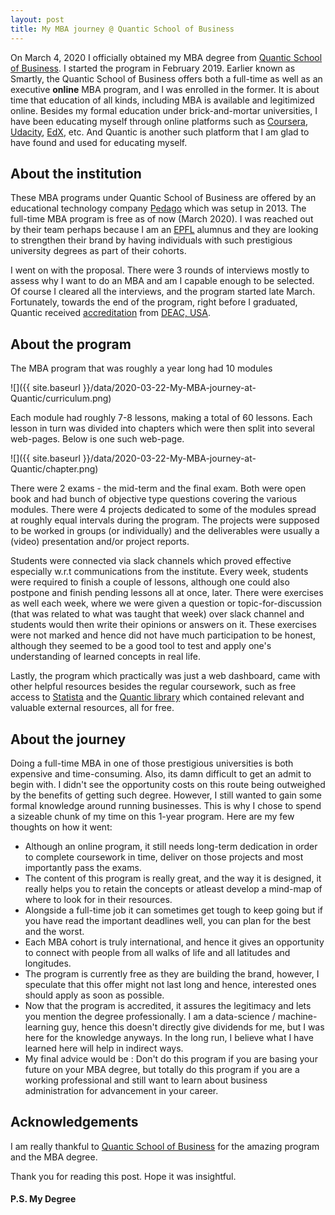 ```yaml
---
layout: post
title: My MBA journey @ Quantic School of Business
---
```



On March 4, 2020 I officially obtained my MBA degree from [Quantic School of Business](https://quantic.mba/). I started 
the program in February 2019. Earlier known as Smartly, the Quantic School of Business offers
both a full-time as well as an executive **online** MBA program, and I was enrolled in the former. 
It is about time that education of all kinds, including MBA is available and legitimized online. 
Besides my formal education under brick-and-mortar universities, I have been educating myself through
online platforms such as [Coursera](https://www.coursera.org/), [Udacity](https://www.udacity.com/), 
[EdX](https://www.edx.org/), etc. And Quantic is another such platform that I am glad to 
have found and used for educating myself.


## About the institution

These MBA programs under Quantic School of Business are offered by an educational technology 
company [Pedago](https://pedago.com/) which was setup in 2013. The full-time MBA program is free as of now (March 2020).
I was reached out by their team perhaps because I am an [EPFL](https://www.epfl.ch/en/) alumnus and they are looking to
strengthen their brand by having individuals with such prestigious university degrees as part of their cohorts.

I went on with the proposal. There were 3 rounds of interviews mostly to assess why I want
to do an MBA and am I capable enough to be selected. Of course I cleared all the interviews, and the program 
started late March. Fortunately, towards the end of the program, right before I graduated, Quantic
received [accreditation](https://quantic.mba/accreditation) from 
[DEAC, USA](https://www.deac.org/UploadedDocuments/Public-Notices/Accreditation-Actions/022420_AC_meeting_report.pdf). 

## About the program

The MBA program that was roughly a year long had 10 modules 

 ![]({{ site.baseurl }}/data/2020-03-22-My-MBA-journey-at-Quantic/curriculum.png)
 
 Each module had roughly 7-8 lessons, making a total of 60 lessons. Each lesson in turn was divided
 into chapters which were then split into several web-pages. Below is one such web-page. 
 
  ![]({{ site.baseurl }}/data/2020-03-22-My-MBA-journey-at-Quantic/chapter.png)
 
 There were 2 exams - the mid-term and the final exam. Both were open book and had bunch of objective type questions covering the
 various modules. There were 4 projects dedicated to some of the modules spread at roughly equal intervals
 during the program. The projects were supposed to be worked in groups (or individually) and the deliverables
 were usually a (video) presentation and/or project reports.
 
 Students were connected via slack channels which proved effective especially w.r.t communications from 
 the institute. Every week, students were required to finish a couple of lessons, although one could also
 postpone and finish pending lessons all at once, later. There were exercises as well each week, where we were
 given a question or topic-for-discussion (that was related to what was taught that week) over slack channel
 and students would then write their opinions or answers on it. These exercises were not marked and hence 
 did not have much participation to be honest, although they seemed to be a good tool to test and apply one's 
 understanding of learned concepts in real life.
 
 Lastly, the program which practically was just a web dashboard, came with other helpful resources besides the regular 
 coursework, such as free access to [Statista](https://www.statista.com/) and the 
 [Quantic library](https://quantic.mba/library) which contained relevant and valuable external resources, all for free.

## About the journey

Doing a full-time MBA in one of those prestigious universities is both expensive and time-consuming. Also,
its damn difficult to get an admit to begin with. I didn't see the opportunity costs on this route being outweighed by
the benefits of getting such degree. However, I still wanted to gain some formal knowledge around running businesses.
This is why I chose to spend a sizeable chunk of my time on this 1-year program. Here are my few thoughts on how it went:

 - Although an online program, it still needs long-term dedication in order to complete coursework in time, 
 deliver on those projects and most importantly pass the exams.
 - The content of this program is really great, and the way it is designed, it really helps you to 
 retain the concepts or atleast develop a mind-map of where to look for in their resources.
 - Alongside a full-time job it can sometimes get tough to keep going but if you have read the important 
 deadlines well, you can plan for the best and the worst.
 - Each MBA cohort is truly international, and hence it gives an opportunity to connect with people from 
 all walks of life and all latitudes and longitudes.
 - The program is currently free as they are building the brand, however, I speculate that this offer might not 
 last long and hence, interested ones should apply as soon as possible.
 - Now that the program is accredited, it assures the legitimacy and lets you mention the degree professionally. 
 I am a data-science / machine-learning guy, hence this doesn't directly give dividends for me, but I was here for the 
 knowledge anyways. In the long run, I believe what I have learned here will help in indirect ways.
 - My final advice would be : Don't do this program if you are basing your future on your MBA degree, but totally
 do this program if you are a working professional and still want to learn about business administration for advancement
 in your career.
  

## Acknowledgements

I am really thankful to [Quantic School of Business](https://quantic.mba/) for the amazing program and the MBA degree.

Thank you for reading this post. Hope it was insightful.


#### P.S. My Degree


